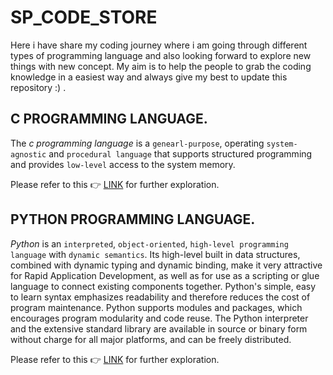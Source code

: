 # SP_CODE_STORE

Here i have share my coding journey where i am going through different types of programming language and also looking forward to explore new things with new concept. My aim is to help the people to grab the coding knowledge in a easiest way and always give my best to update this repository :) .

## C PROGRAMMING LANGUAGE.

The *c programming language* is a `genearl-purpose`, operating `system-agnostic` and `procedural language` that supports structured programming and provides `low-level` access to the system memory.

Please refer to this :point_right: [LINK](https://github.com/sumansupanda/SP_CODE_STORE/blob/main/PROGRAMMING-LANGUAGES/c_program.md "link to explore") for further exploration.

## PYTHON PROGRAMMING LANGUAGE.

*Python* is an `interpreted`, `object-oriented`, `high-level programming language` with `dynamic semantics`. Its high-level built in data structures, combined with dynamic typing and dynamic binding, make it very attractive for Rapid Application Development, as well as for use as a scripting or glue language to connect existing components together. Python's simple, easy to learn syntax emphasizes readability and therefore reduces the cost of program maintenance. Python supports modules and packages, which encourages program modularity and code reuse. The Python interpreter and the extensive standard library are available in source or binary form without charge for all major platforms, and can be freely distributed.

Please refer to this :point_right: [LINK](https://github.com/sumansupanda/SP_CODE_STORE/blob/main/PROGRAMMING-LANGUAGES/Python_program.md "click to explore") for further exploration.
